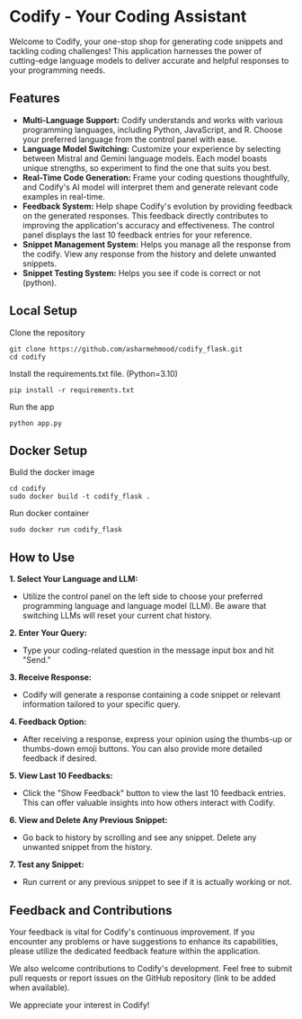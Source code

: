 # Codify - Your Coding Assistant

Welcome to Codify, your one-stop shop for generating code snippets and tackling coding challenges! This application harnesses the power of cutting-edge language models to deliver accurate and helpful responses to your programming needs.

## Features

* **Multi-Language Support:** Codify understands and works with various programming languages, including Python, JavaScript, and R. Choose your preferred language from the control panel with ease.
* **Language Model Switching:** Customize your experience by selecting between Mistral and Gemini language models. Each model boasts unique strengths, so experiment to find the one that suits you best.
* **Real-Time Code Generation:** Frame your coding questions thoughtfully, and Codify's AI model will interpret them and generate relevant code examples in real-time.
* **Feedback System:** Help shape Codify's evolution by providing feedback on the generated responses. This feedback directly contributes to improving the application's accuracy and effectiveness. The control panel displays the last 10 feedback entries for your reference.
* **Snippet Management System:** Helps you manage all the response from the codify. View any response from the history
and delete unwanted snippets.
* **Snippet Testing System:** Helps you see if code is correct or not (python).

## Local Setup
Clone the repository
```Terminal
git clone https://github.com/asharmehmood/codify_flask.git
cd codify
```
Install the requirements.txt file. (Python=3.10)
```Terminal
pip install -r requirements.txt
```
Run the app
```Terminal
python app.py
```

## Docker Setup
Build the docker image
```Terminal
cd codify
sudo docker build -t codify_flask .
```
Run docker container
```Terminal
sudo docker run codify_flask
```

## How to Use

**1. Select Your Language and LLM:**

- Utilize the control panel on the left side to choose your preferred programming language and language model (LLM). Be aware that switching LLMs will reset your current chat history.

**2. Enter Your Query:**

- Type your coding-related question in the message input box and hit "Send."

**3. Receive Response:**

- Codify will generate a response containing a code snippet or relevant information tailored to your specific query.

**4. Feedback Option:**

- After receiving a response, express your opinion using the thumbs-up or thumbs-down emoji buttons. You can also provide more detailed feedback if desired.

**5. View Last 10 Feedbacks:**

- Click the "Show Feedback" button to view the last 10 feedback entries. This can offer valuable insights into how others interact with Codify.

**6. View and Delete Any Previous Snippet:**

- Go back to history by scrolling and see any snippet. Delete any unwanted snippet from the history.

**7. Test any Snippet:**

- Run current or any previous snippet to see if it is actually working or not.

## Feedback and Contributions

Your feedback is vital for Codify's continuous improvement. If you encounter any problems or have suggestions to enhance its capabilities, please utilize the dedicated feedback feature within the application.

We also welcome contributions to Codify's development. Feel free to submit pull requests or report issues on the GitHub repository (link to be added when available).

We appreciate your interest in Codify!



